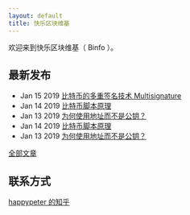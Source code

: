 ```yaml
---
layout: default
title: 快乐区块维基
---
```


欢迎来到快乐区块维基（ Binfo ）。

## 最新发布

- Jan 15 2019 [比特币的多重签名技术 Multisignature](multi-sig.html)
- Jan 14 2019 [比特币脚本原理](bitcoin-scripts.html)
- Jan 13 2019 [为何使用地址而不是公钥？](address.html)
- Jan 14 2019 [比特币脚本原理](bitcoin-scripts.html)
- Jan 13 2019 [为何使用地址而不是公钥？](address.html)

[全部文章](all.html)

## 联系方式

[happypeter 的知乎](https://www.zhihu.com/people/peterlovemoney/activities)
